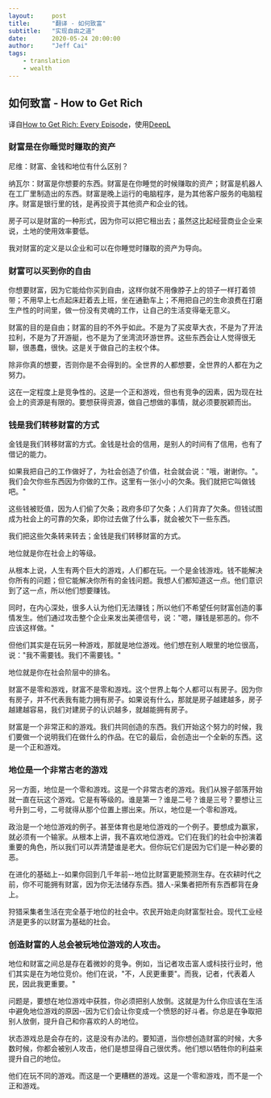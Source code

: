 ```yaml
---
layout:     post
title:      "翻译 - 如何致富"
subtitle:   "实现自由之道"
date:       2020-05-24 20:00:00
author:     "Jeff Cai"
tags:
    - translation
    - wealth
---
```


## 如何致富 - How to Get Rich

译自[How to Get Rich: Every Episode](https://nav.al/rich)，使用[DeepL](https://www.deepl.com/en/translator)

### 财富是在你睡觉时赚取的资产

尼维：财富、金钱和地位有什么区别？

纳瓦尔：财富是你想要的东西。财富是在你睡觉的时候赚取的资产；财富是机器人在工厂里制造出的东西。财富是晚上运行的电脑程序，是为其他客户服务的电脑程序。财富是银行里的钱，是再投资于其他资产和企业的钱。

房子可以是财富的一种形式，因为你可以把它租出去；虽然这比起经营商业企业来说，土地的使用效率要低。

我对财富的定义是以企业和可以在你睡觉时赚取的资产为导向。

### 财富可以买到你的自由

你想要财富，因为它能给你买到自由，这样你就不用像脖子上的领子一样打着领带；不用早上七点起床赶着去上班，坐在通勤车上；不用把自己的生命浪费在打磨生产性的时间里，做一份没有灵魂的工作，让自己的生活变得毫无意义。

财富的目的是自由；财富的目的不外乎如此。不是为了买皮草大衣，不是为了开法拉利，不是为了开游艇，也不是为了坐湾流环游世界。这些东西会让人觉得很无聊，很愚蠢，很快。这是关于做自己的主权个体。

除非你真的想要，否则你是不会得到的。全世界的人都想要，全世界的人都在为之努力。

这在一定程度上是竞争性的。这是一个正和游戏，但也有竞争的因素，因为现在社会上的资源是有限的。要想获得资源，做自己想做的事情，就必须要脱颖而出。

### 钱是我们转移财富的方式

金钱是我们转移财富的方式。金钱是社会的信用，是别人的时间有了信用，也有了借记的能力。

如果我把自己的工作做好了，为社会创造了价值，社会就会说："哦，谢谢你。"。我们会欠你些东西因为你做的工作。这里有一张小小的欠条。我们就把它叫做钱吧。"

这些钱被贬值，因为人们偷了欠条；政府多印了欠条；人们背弃了欠条。但钱试图成为社会上的可靠的欠条，即你过去做了什么事，就会被欠下一些东西。

我们把这些欠条转来转去；金钱是我们转移财富的方式。

地位就是你在社会上的等级。

从根本上说，人生有两个巨大的游戏，人们都在玩。一个是金钱游戏。钱不能解决你所有的问题；但它能解决你所有的金钱问题。我想人们都知道这一点。他们意识到了这一点，所以他们想要赚钱。

同时，在内心深处，很多人认为他们无法赚钱；所以他们不希望任何财富创造的事情发生。他们通过攻击整个企业来发出美德信号，说："嗯，赚钱是邪恶的。你不应该这样做。"

但他们其实是在玩另一种游戏，那就是地位游戏。他们想在别人眼里的地位很高，说："我不需要钱。我们不需要钱。" 

地位就是你在社会阶层中的排名。

财富不是零和游戏，财富不是零和游戏。这个世界上每个人都可以有房子。因为你有房子，并不代表我有能力拥有房子。如果说有什么，那就是房子越建越多，房子越建越容易，我们对建房子的认识越多，就越能拥有房子。

财富是一个非常正和的游戏。我们共同创造的东西。我们开始这个努力的时候，我们要做一个说明我们在做什么的作品。在它的最后，会创造出一个全新的东西。这是一个正和游戏。

### 地位是一个非常古老的游戏

另一方面，地位是一个零和游戏。这是一个非常古老的游戏。我们从猴子部落开始就一直在玩这个游戏。它是有等级的。谁是第一？谁是二号？谁是三号？要想让三号升到二号，二号就得从那个位置上挪出来。所以，地位是一个零和游戏。

政治是一个地位游戏的例子。甚至体育也是地位游戏的一个例子。要想成为赢家，就必须有一个输家。从根本上讲，我不喜欢地位游戏。它们在我们的社会中扮演着重要的角色，所以我们可以弄清楚谁是老大。但你玩它们是因为它们是一种必要的恶。

在进化的基础上--如果你回到几千年前--地位比财富更能预测生存。在农耕时代之前，你不可能拥有财富，因为你无法储存东西。猎人-采集者把所有东西都背在身上。

狩猎采集者生活在完全基于地位的社会中。农民开始走向财富型社会。现代工业经济是更多的以财富为基础的社会。

### 创造财富的人总会被玩地位游戏的人攻击。

地位和财富之间总是存在着微妙的竞争。例如，当记者攻击富人或科技行业时，他们其实是在为地位竞价。他们在说，"不，人民更重要"。而我，记者，代表着人民，因此我更重要。"

问题是，要想在地位游戏中获胜，你必须把别人放倒。这就是为什么你应该在生活中避免地位游戏的原因--因为它们会让你变成一个愤怒的好斗者。你总是在争取把别人放倒，提升自己和你喜欢的人的地位。

状态游戏总是会存在的，这是没有办法的。要知道，当你想创造财富的时候，大多数时候，你都会被别人攻击，他们是想显得自己很优秀。他们想以牺牲你的利益来提升自己的地位。

他们在玩不同的游戏。而这是一个更糟糕的游戏。这是一个零和游戏，而不是一个正和游戏。

